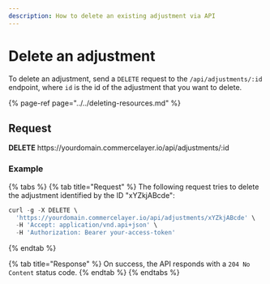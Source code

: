 ```yaml
---
description: How to delete an existing adjustment via API
---
```


# Delete an adjustment

To delete an adjustment, send a `DELETE` request to the `/api/adjustments/:id` endpoint, where `id` is the id of the adjustment that you want to delete.

{% page-ref page="../../deleting-resources.md" %}

## Request

**DELETE** https://<i></i>yourdomain.commercelayer.io/api/adjustments/:id

### Example

{% tabs %}
{% tab title="Request" %}
The following request tries to delete the adjustment identified by the ID "xYZkjABcde":

```javascript
curl -g -X DELETE \
  'https://yourdomain.commercelayer.io/api/adjustments/xYZkjABcde' \
  -H 'Accept: application/vnd.api+json' \
  -H 'Authorization: Bearer your-access-token'
```
{% endtab %}

{% tab title="Response" %}
On success, the API responds with a `204 No Content` status code.
{% endtab %}
{% endtabs %}

